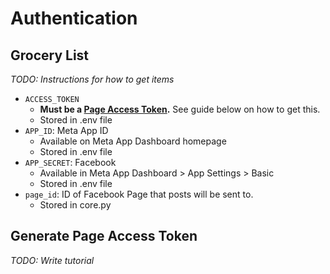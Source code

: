 # Authentication

## Grocery List
*TODO: Instructions for how to get items*
- ``ACCESS_TOKEN`` 
  - **Must be a [Page Access Token](https://developers.facebook.com/docs/facebook-login/guides/access-tokens#pagetokens).** See guide below on how to get this.
  - Stored in .env file
- ``APP_ID``: Meta App ID
  - Available on Meta App Dashboard homepage
  - Stored in .env file
- ``APP_SECRET``: Facebook 
  - Available in Meta App Dashboard > App Settings > Basic
  - Stored in .env file
- ``page_id``: ID of Facebook Page that posts will be sent to.
  - Stored in core.py

## Generate Page Access Token
*TODO: Write tutorial*
  